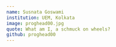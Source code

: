 ```yaml
---
name: Susnata Goswami
institution: UEM, Kolkata
image: proghead00.jpg
quote: What am I, a schmuck on wheels?
github: proghead00
---
```


